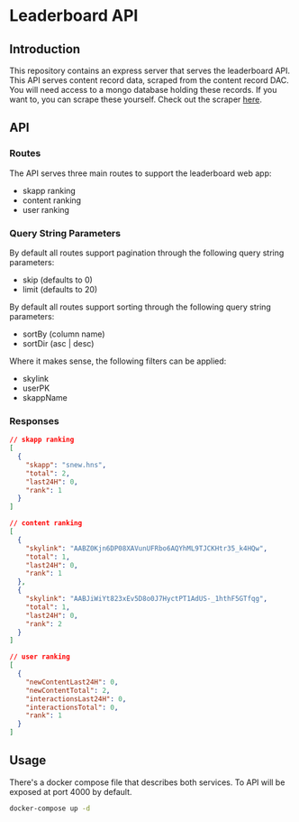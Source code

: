 # Leaderboard API

## Introduction

This repository contains an express server that serves the leaderboard API. This
API serves content record data, scraped from the content record DAC. You will
need access to a mongo database holding these records. If you want to, you can
scrape these yourself. Check out the scraper
[here](https://github.com/SkynetLabs/content-record-scraper).

## API

### Routes
The API serves three main routes to support the leaderboard web app:

- skapp ranking
- content ranking
- user ranking

### Query String Parameters
By default all routes support pagination through the following query string
parameters: 

- skip (defaults to 0)
- limit (defaults to 20)

By default all routes support sorting through the following query string
parameters:

- sortBy (column name)
- sortDir (asc | desc)

Where it makes sense, the following filters can be applied:

- skylink
- userPK 
- skappName
### Responses

```json
// skapp ranking
[
  {
    "skapp": "snew.hns",
    "total": 2,
    "last24H": 0,
    "rank": 1
  }
]

// content ranking
[
  {
    "skylink": "AABZ0Kjn6DP08XAVunUFRbo6AQYhML9TJCKHtr35_k4HQw",
    "total": 1,
    "last24H": 0,
    "rank": 1
  },
  {
    "skylink": "AABJiWiYt823xEv5D8o0J7HyctPT1AdUS-_1hthF5GTfqg",
    "total": 1,
    "last24H": 0,
    "rank": 2
  }
]

// user ranking
[
  {
    "newContentLast24H": 0,
    "newContentTotal": 2,
    "interactionsLast24H": 0,
    "interactionsTotal": 0,
    "rank": 1
  }
]
```

## Usage

There's a docker compose file that describes both services. To API will be
exposed at port 4000 by default.

```bash
docker-compose up -d
```
